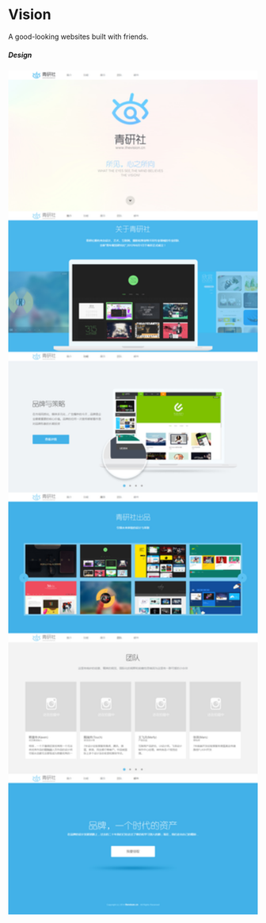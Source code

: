 # Vision
A good-looking websites built with friends.



##### Design
<img src="readme_img/Design.jpg" width="890">
